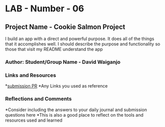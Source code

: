 # LAB - Number - 06

## Project Name - Cookie Salmon Project

I build an app with a direct and powerful purpose. It does all of the things that it accomplishes well. I should describe the purpose and functionality so those that visit my README understand the app

### Author: Student/Group Name - David Waiganjo

###  Links and Resources
*[submission PR](http://xyz.com)
*Any Links you used as reference

###  Reflections and Comments
*Consider including the answers to your daily journal and submission questions here
*This is also a good place to reflect on the tools and resources used and learned

